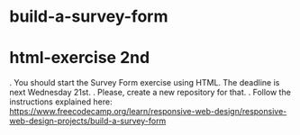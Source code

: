# build-a-survey-form
# html-exercise 2nd
.
You should start the Survey Form exercise using HTML. The deadline is next Wednesday 21st.
.
Please, create a new repository for that.
.
Follow the instructions explained here:
https://www.freecodecamp.org/learn/responsive-web-design/responsive-web-design-projects/build-a-survey-form

